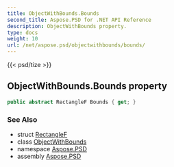 ```yaml
---
title: ObjectWithBounds.Bounds
second_title: Aspose.PSD for .NET API Reference
description: ObjectWithBounds property. 
type: docs
weight: 10
url: /net/aspose.psd/objectwithbounds/bounds/
---
```

{{< psd/tize >}}
## ObjectWithBounds.Bounds property

```csharp
public abstract RectangleF Bounds { get; }
```

### See Also

* struct [RectangleF](../../rectanglef/)
* class [ObjectWithBounds](../)
* namespace [Aspose.PSD](../../objectwithbounds/)
* assembly [Aspose.PSD](../../../)


